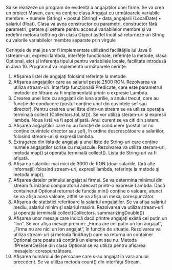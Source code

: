 Să se realizeze un program de evidentă a angajaților unei firme. Se va crea un proiect
Maven, care va conţine clasa Angajat cu următoarele variabile membre:
• numele (String)
• postul (String)
• data_angajarii (LocalDate)
• salariul (float).
Clasa va avea constructor cu parametri, constructor fără parametri, gettere şi settere
pentru accesul variabilelor membre şi va redefini metoda toString din clasa Object astfel încât
să returneze un String cu valorile variabilelor membre separate prin virgule


Cerințele de mai jos vor fi implementate utilizând facilitățile lui Java 8 (stream-uri,
expresii lambda, interfețe funcționale, referințe la metode, clasa Optional, etc) şi inferența
tipului pentru variabilele locale, facilitate introdusă în Java 10. Programul va implementa
următoarele cerințe:
1. Afișarea listei de angajați folosind referințe la metode.
2. Afișarea angajaților care au salariul peste 2500 RON. Rezolvarea va utiliza stream-uri.
Interfața funcțională Predicate, care este parametrul metodei de filtrare va fi
implementată printr-o expresie Lambda.
3. Crearea unei liste cu angajații din luna aprilie, a anului trecut, care au funcție de
conducere (postul conține unul din cuvintele sef sau director). Pentru crearea unei liste
dintr-un stream se va utiliza operația terminală collect (Collectors.toList()). Se vor
utiliza steram-uri şi expresii lambda. Noua listă va fi apoi afișată. Anul curent se va citi
din sistem.
4. Afișarea angajaților care nu au funcție de conducere (postul lor nu conține cuvintele
director sau șef), în ordine descrescătoare a salariilor, folosind stream-uri şi expresii
lambda.
5. Extragerea din lista de angajați a unei liste de String-uri care conține numele angajaților
scrise cu majuscule. Rezolvarea va utiliza steram-uri, metoda map() şi operația
terminală collect(). Lista de String-uri va fi afișată.
6. Afișarea salariilor mai mici de 3000 de RON (doar salariile, fără alte informații)
folosind stream-uri, expresii lambda, referințe la metode şi metoda map().
7. Afișarea datelor primului angajat al firmei. Se va determina minimul din stream
furnizând comparatorul adecvat printr-o expresie Lambda. Dacă containerul Optional
returnat de funcția min() conține o valoare, atunci se va afișa acea valoare, altfel se va
afișa un mesaj corespunzător.
8. Afișarea de statistici referitoare la salariul angajaților. Se va afișa salariul mediu,
salariul minim şi salariul maxim. Rezolvarea va utiliza stream-uri şi operația terminală
collect(Collectors. summarizingDouble())
9. Afișarea unor mesaje care indică dacă printre angajați există cel puțin un “Ion”. Se vor
afișa mesaje precum: „Firma are cel puțin un Ion angajat”, „Firma nu are nici un Ion
angajat”, în funcție de situație. Rezolvarea va utiliza stream-uri şi metoda findAny()
care va returna un container Optional care poate să conțină un element sau nu. Metoda
ifPresentOeElse din clasa Optional se va utiliza pentru afișarea mesajelor
corespunzătoare.
10. Afișarea numărului de persoane care s-au angajat în vara anului precedent. Se va
utiliza metoda count() din interfaţa Stream.
